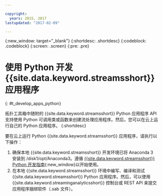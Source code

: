```yaml
---

copyright:
  years: 2015, 2017
lastupdated: "2017-02-09"

---
```


<!-- Attribute definitions --> 
{:new_window: target="_blank"}
{:shortdesc: .shortdesc}
{:codeblock: .codeblock}
{:screen: .screen}
{:pre: .pre}

# 使用 Python 开发 {{site.data.keyword.streamsshort}} 应用程序
{: #t_develop_apps_python}

 

拓扑工具箱中随附的 {{site.data.keyword.streamsshort}} Python 应用程序 API 支持使用 Python 可调用类或函数来创建流处理应用程序。然后，您可以在云上运行自己的  Python 应用程序。
{:shortdesc}

要在云上运行 Python {{site.data.keyword.streamsshort}} 应用程序，请执行以下操作：


1. 确保本地 {{site.data.keyword.streamsshort}} 开发环境已将 Anaconda 3 安装到 /disk1/opt/Anaconda3。遵循 [{{site.data.keyword.streamsshort}} Python 开发指南](http://ibmstreams.github.io/streamsx.documentation/docs/latest/python/python-appapi-devguide/){:new_window}以开始使用。 
2. 在本地 {{site.data.keyword.streamsshort}} 环境中编写、编译和测试 {{site.data.keyword.streamsshort}} Python 应用程序。然后，可以使用 {{site.data.keyword.streaminganalyticsshort}} 控制台或 REST API 来提交应用程序捆绑软件（.sab 文件）。 
